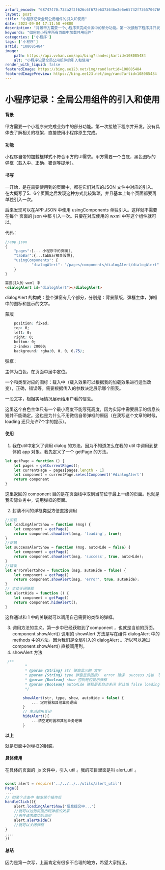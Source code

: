 ```yaml
---
arturl_encode: "68747470:733a2f2f626c6f672e6373646e2e6e65742f7365706769742f:61727469636c652f64657461696c732f313038303835343834"
layout: post
title: "小程序记录全局公用组件的引入和使用"
date: 2023-09-04 17:11:58 +0800
description: "背景甲方需要一个小程序来完成业务中的部分功能。第一次接触下程序并开发。没有具体去了解相关的框架，直接"
keywords: "如何在小程序所有页面中加载共用组件"
categories: ['小程序']
tags: ['小程序']
artid: "108085484"
image:
    path: https://api.vvhan.com/api/bing?rand=sj&artid=108085484
    alt: "小程序记录全局公用组件的引入和使用"
render_with_liquid: false
featuredImage: https://bing.ee123.net/img/rand?artid=108085484
featuredImagePreview: https://bing.ee123.net/img/rand?artid=108085484
---
```


# 小程序记录：全局公用组件的引入和使用

#### 背景

甲方需要一个小程序来完成业务中的部分功能。第一次接触下程序并开发。没有具体去了解相关的框架，直接使用小程序原生完成。

#### 功能

小程序自带的加载框样式不符合甲方的UI需求。甲方需要一个白底，黑色图标的弹框（载入中、正确、错误等提示）。

#### 书写

一开始，是在需要使用到的页面中，都在它们对应的JSON 文件中对应的引入。在大概写了5、6个页面之后发现这种方式比较繁琐，并且基本上每个页面都要再单独引入一次。
  
后来发现可以在APP.JSON 中使用 usingComponents 单独引入。这样就不需要在每个 页面的 json 中都 引入一次。只要在对应使用的 wxml 中写这个组件就可以。

代码：

```javascript
//app.json
{
	"pages":[... 小程序中的页面],
	"tabBar":{...tabBar相关设置},
	"usingComponents": {
	        "dialogAlert": "/pages/components/dialogAlert/dialogAlert"
	}
}


```

```html
需要引入的 wxml 中
<dialogAlert id="dialogAlert"></dialogAlert>

```

dialogAlert 的构成：整个弹窗有几个部分，分别是：背景蒙版，弹框主体，弹框中的图标和显示的文字。
  
蒙版

```css
	position: fixed;
    top: 0;
    left: 0;
    right: 0;
    bottom: 0;
    z-index: 20000;
    background: rgba(0, 0, 0, 0.75);

```

弹框：
  
主体为白色，在页面中居中定位。
  
一个和类型对应的图标：载入中（载入效果可以根据我的加载效果进行适当改变），正确，错误等。需要根据传入的参数决定展示哪个图表。
  
一段文字，根据实际情况展示给用户看的信息。
  
这里这个白色主体只有一个最小高度不能写死高度，因为实际中需要展示的信息长短并不能确定。这也是为什么不用微信自带弹框的原因（在我写这个文章的时候，loading 还只允许7个字的提示）。

#### 使用

1. 我在util中定义了调用 dialog 的方法。因为不知道怎么在我的 util 中调用到整体的 app 对象。我先定义了一个 getPage 的方法。

```javascript
let getPage = function () {
    let pages = getCurrentPages();
    let currentPage = pages[pages.length - 1]
    let component = currentPage.selectComponent('#dialogAlert')
    return component
}

```

这里返回的 component 目的是在页面栈中取到当前位于最上一级的页面。也就是我实际业务中，调用弹框的页面。

2. 封装不同的弹框类型方便直接调用

```js
//加载
let loadingAlertShow = function (msg) {
    let component = getPage()
    return component.showAlert(msg, 'loading', true);
}
//正确
let successAlertShow = function (msg, autoHide = false) {
    let component = getPage()
    return component.showAlert(msg, 'success', true, autoHide);
}
//错误
let errorAlertShow = function (msg, autoHide = false) {
    let component = getPage()
    return component.showAlert(msg, 'error', true, autoHide);
}
// 主动关闭弹框
let alertHide = function () {
    let component = getPage()
    return component.hideAlert();    
}

```

这样通过和 1 中的关联就可以调用自己需要的类型的弹框。

3. 调用方法的含义。第一步中已经获取到了component ，也就是当前的页面。component.showAlert() 调用的 showAlert 方法是写在组件 dialogAlert 中的 methods 中的方法。因为我们是全局引入的 dialogAlert 。所以可以通过component.showAlert() 直接调用到。
4. showAlert 方法

```js
 /**
         * 
         * @param {String} str 弹窗显示的 文字
         * @param {String} type 弹窗显示图标/  error 错误  success 成功  loading 等待
         * @param {Boolean} show 控制是否显示弹框
         * @param {Boolean} autoHide 弹框是否自动关闭 默认值 false loading中需要主动触发关闭。正确和错误的情况下，到设定的时间主动关闭
         */

        showAlert(str, type, show, autoHide = false) {
			... 定时器和其他业务逻辑
		}
		// 主动调用关闭
		hideAlert(){
			...清空定时器和其他业务逻辑
		}

```

**以上**
  
就是页面中对弹框的封装。

#### 具体使用

在具体的页面的 .js 文件中，引入 util 。我的项目里面是叫 alert\_util 。

```js

const alert = require('../../../../utils/alert_util')
Page({
....
// 如某个点击中 触发某个操作后
handleClick(){
	alert.loadingAlertShow('信息提交中...')
	//就可以达到页面出现弹框的效果
	//再在请求成功后调用
	alert.alertHide()
	//就可以关闭弹框
}
....
})


```

#### 总结

因为是第一次写，上面肯定有很多不合理的地方，希望大家指正。